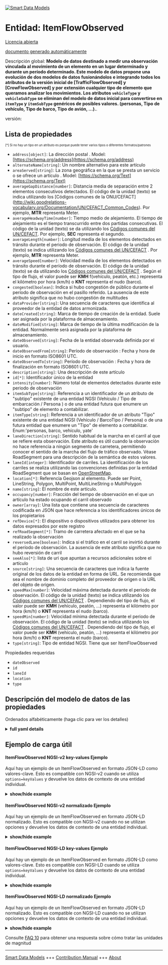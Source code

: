 <!-- 10-Header -->  
[![Smart Data Models](https://smartdatamodels.org/wp-content/uploads/2022/01/SmartDataModels_logo.png "Logo")](https://smartdatamodels.org)  
Entidad: ItemFlowObserved  
=========================<!-- /10-Header -->  
<!-- 15-License -->  
[Licencia abierta](https://github.com/smart-data-models//dataModel.Transportation/blob/master/ItemFlowObserved/LICENSE.md)  
[documento generado automáticamente](https://docs.google.com/presentation/d/e/2PACX-1vTs-Ng5dIAwkg91oTTUdt8ua7woBXhPnwavZ0FxgR8BsAI_Ek3C5q97Nd94HS8KhP-r_quD4H0fgyt3/pub?start=false&loop=false&delayms=3000#slide=id.gb715ace035_0_60)  
<!-- /15-License -->  
<!-- 20-Description -->  
Descripción global: **Modelo de datos destinado a medir una observación vinculada al movimiento de un elemento en un lugar determinado y durante un período determinado. Este modelo de datos propone una evolución de dos modelos de datos fusionándolos e integrando todos los atributos de la versión inicial de [TrafficFlowObserved] y [CrowFlowObserved] y por extensión cualquier tipo de elemento que queramos analizar los movimientos. Los atributos `vehicleType` y `vehicleSubType` se eliminan del modelo de datos inicial para convertirse en `itemType` y `itemSubType` genéricos de posibles valores. (personas, Tipo de vehículo, Tipo de barco, Tipo de avión, ...).**.  
versión:  
<!-- /20-Description -->  
<!-- 30-PropertiesList -->  

## Lista de propiedades  

<sup><sub>[*] Si no hay un tipo en un atributo es porque puede tener varios tipos o diferentes formatos/patrones</sub></sup>  
- `address[object]`: La dirección postal  . Model: [https://schema.org/address](https://schema.org/address)- `alternateName[string]`: Un nombre alternativo para este artículo  - `areaServed[string]`: La zona geográfica en la que se presta un servicio o se ofrece un artículo  . Model: [https://schema.org/Text](https://schema.org/Text)- `averageGapDistance[number]`: Distancia media de separación entre 2 elementos consecutivos detectados. El código de la unidad (texto) se indica utilizando los [Códigos comunes de la ONU/CEFACT] (http://wiki.goodrelations-vocabulary.org/Documentation/UN/CEFACT_Common_Codes). Por ejemplo, **MTR** representa Meter.  - `averageHeadwayTime[number]`: Tiempo medio de alejamiento. El tiempo de alejamiento es el tiempo transcurrido entre dos partidas consecutivas. El código de la unidad (texto) se da utilizando los [Códigos comunes del UN/CEFACT](http://wiki.goodrelations-vocabulary.org/Documentation/UN/CEFACT_Common_Codes). Por ejemplo, **SEC** representa el segundo.  - `averageLength[number]`: Longitud media de los elementos detectados en tránsito durante el periodo de observación. El código de la unidad (texto) se indica utilizando los [Códigos comunes del UN/CEFACT](http://wiki.goodrelations-vocabulary.org/Documentation/UN/CEFACT_Common_Codes) . Por ejemplo, **MTR** representa Meter.  - `averageSpeed[number]`: Velocidad media de los elementos detectados en tránsito durante el período de observación. El código de la unidad (texto) se da utilizando los [Códigos comunes del UN/CEFACT](http://wiki.goodrelations-vocabulary.org/Documentation/UN/CEFACT_Common_Codes) . Según el tipo de flujo, el valor puede ser **KMH** f(vehículo, peatón, etc.) representa el kilómetro por hora (km/h) o **KNT** representa el nudo (barco).  - `congested[boolean]`: Indica si hubo congestión de público durante el período de observación en el pasillo referido. La ausencia de este atributo significa que no hubo congestión de multitudes  - `dataProvider[string]`: Una secuencia de caracteres que identifica al proveedor de la entidad de datos armonizada.  - `dateCreated[string]`: Marca de tiempo de creación de la entidad. Suele ser asignada por la plataforma de almacenamiento.  - `dateModified[string]`: Marca de tiempo de la última modificación de la entidad. Normalmente será asignada por la plataforma de almacenamiento.  - `dateObserved[string]`: Fecha de la entidad observada definida por el usuario.  - `dateObservedFrom[string]`: Período de observación : Fecha y hora de inicio en formato ISO8601 UTC.  - `dateObservedTo[string]`: Período de observación : Fecha y hora de finalización en formato ISO8601 UTC.  - `description[string]`: Una descripción de este artículo  - `id[*]`: Identificador único de la entidad  - `intensity[number]`: Número total de elementos detectados durante este periodo de observación  - `itemSubType[string]`: Referencia a un identificador de un atributo de "subtipo" existente de una entidad NGSI (Vehículo / Tipo de embarcación / Persona ) o de una entidad futura que enumere un "subtipo" de elemento a contabilizar.  - `itemType[string]`: Referencia a un identificador de un atributo "Tipo" existente de una entidad NGSI (Vehículo / BarcoTipo / Persona) o de una futura entidad que enumere un "Tipo" de elemento a contabilizar. Enum:'personas, barco, vehículo, yate'  - `laneDirection[string]`: Sentido habitual de la marcha en el carril al que se refiere esta observación. Este atributo es útil cuando la observación no hace referencia a ningún segmento de carretera, permitiendo conocer el sentido de la marcha del flujo de tráfico observado. Véase RoadSegment para una descripción de la semántica de estos valores.  - `laneId[integer]`: Identificador de carriles. La identificación de los carriles se realiza utilizando las convenciones definidas por la entidad RoadSegment que se basan en [OpenStreetMap](http://wiki.openstreetmap.org/wiki/Forward_%26_backward,_left_%26_right).  - `location[*]`: Referencia Geojson al elemento. Puede ser Point, LineString, Polygon, MultiPoint, MultiLineString o MultiPolygon  - `name[string]`: El nombre de este artículo.  - `occupancy[number]`: Fracción del tiempo de observación en el que un artículo ha estado ocupando el carril observado  - `owner[array]`: Una lista que contiene una secuencia de caracteres codificada en JSON que hace referencia a los identificadores únicos de los propietarios  - `refDevice[*]`: El dispositivo o dispositivos utilizados para obtener los datos expresados por este registro  - `refRoadSegment[*]`: Tramo de carretera afectado en el que se ha realizado la observación  - `reversedLane[boolean]`: Indica si el tráfico en el carril se invirtió durante el período de observación. La ausencia de este atributo significa que no hubo reversión de carril  - `seeAlso[*]`: lista de uri que apuntan a recursos adicionales sobre el artículo  - `source[string]`: Una secuencia de caracteres que indica la fuente original de los datos de la entidad en forma de URL. Se recomienda que sea el nombre de dominio completo del proveedor de origen o la URL del objeto de origen.  - `speedMax[number]`: Velocidad máxima detectada durante el periodo de observación. El código de la unidad (texto) se indica utilizando los [Códigos comunes del UN/CEFACT](http://wiki.goodrelations-vocabulary.org/Documentation/UN/CEFACT_Common_Codes) . Dependiendo del tipo de flujo, el valor puede ser **KMH** (vehículo, peatón, ...) representa el kilómetro por hora (km/h) o **KNT** representa el nudo (barco).  - `speedMin[number]`: Velocidad mínima detectada durante el periodo de observación. El código de la unidad (texto) se indica utilizando los [Códigos comunes del UN/CEFACT](http://wiki.goodrelations-vocabulary.org/Documentation/UN/CEFACT_Common_Codes) . Dependiendo del tipo de flujo, el valor puede ser **KMH** (vehículo, peatón, ...) representa el kilómetro por hora (km/h) o **KNT** representa el nudo (barco).  - `type[string]`: Tipo de entidad NGSI. Tiene que ser ItemFlowObserved  <!-- /30-PropertiesList -->  
<!-- 35-RequiredProperties -->  
Propiedades requeridas  
- `dateObserved`  - `id`  - `laneId`  - `location`  - `type`  <!-- /35-RequiredProperties -->  
<!-- 40-RequiredProperties -->  
<!-- /40-RequiredProperties -->  
<!-- 50-DataModelHeader -->  
## Descripción del modelo de datos de las propiedades  
Ordenados alfabéticamente (haga clic para ver los detalles)  
<!-- /50-DataModelHeader -->  
<!-- 60-ModelYaml -->  
<details><summary><strong>full yaml details</strong></summary>    
```yaml  
ItemFlowObserved:    
  description: 'The data model intended to measure an observation linked to the movement of an item at a certain location and over a given period. This Data Model proposes an evolution of two Data Model by merging them and integrating all the attributes of the initial version of [TrafficFlowObserved] and [CrowFlowObserved] and by extension any type of item that we want to analyze the movements. Attributes `vehicleType` and `vehicleSubType` are removed from the initial data Model in order to become generic `itemType` and `itemSubType` of possible values. (people, Type of vehicle, Type of boat, Type of plane, ...).'    
  properties:    
    address:    
      description: 'The mailing address'    
      properties:    
        addressCountry:    
          description: 'Property. The country. For example, Spain. Model:''https://schema.org/addressCountry'''    
          type: string    
        addressLocality:    
          description: 'Property. The locality in which the street address is, and which is in the region. Model:''https://schema.org/addressLocality'''    
          type: string    
        addressRegion:    
          description: 'Property. The region in which the locality is, and which is in the country. Model:''https://schema.org/addressRegion'''    
          type: string    
        postOfficeBoxNumber:    
          description: 'Property. The post office box number for PO box addresses. For example, 03578. Model:''https://schema.org/postOfficeBoxNumber'''    
          type: string    
        postalCode:    
          description: 'Property. The postal code. For example, 24004. Model:''https://schema.org/https://schema.org/postalCode'''    
          type: string    
        streetAddress:    
          description: 'Property. The street address. Model:''https://schema.org/streetAddress'''    
          type: string    
      type: object    
      x-ngsi:    
        model: https://schema.org/address    
        type: Property    
    alternateName:    
      description: 'An alternative name for this item'    
      type: string    
      x-ngsi:    
        type: Property    
    areaServed:    
      description: 'The geographic area where a service or offered item is provided'    
      type: string    
      x-ngsi:    
        model: https://schema.org/Text    
        type: Property    
    averageGapDistance:    
      description: 'Average gap distance between consecutive 2 detected items. The unit code (text) is given using the [UN/CEFACT Common Codes](http://wiki.goodrelations-vocabulary.org/Documentation/UN/CEFACT_Common_Codes). For instance, **MTR** represents Meter.'    
      minimum: 0    
      type: number    
      x-ngsi:    
        type: Property    
    averageHeadwayTime:    
      description: 'Average headway time. Head away time is the time elapsed between two consecutive items. The unit code (text) is given using the [UN/CEFACT Common Codes](http://wiki.goodrelations-vocabulary.org/Documentation/UN/CEFACT_Common_Codes). For instance, **SEC** represents Second.'    
      minimum: 0    
      type: number    
      x-ngsi:    
        type: Property    
    averageLength:    
      description: 'Average length of detected items transiting during the observation period. The unit code (text) is given using the [UN/CEFACT Common Codes](http://wiki.goodrelations-vocabulary.org/Documentation/UN/CEFACT_Common_Codes) . For instance, **MTR** represents Meter.'    
      minimum: 0    
      type: number    
      x-ngsi:    
        type: Property    
    averageSpeed:    
      description: 'Average speed of detected items transiting during the observation period. The unit code (text) is given using the [UN/CEFACT Common Codes](http://wiki.goodrelations-vocabulary.org/Documentation/UN/CEFACT_Common_Codes) . Depending the type of Flow, the value can be **KMH** f(vehicule, pedestrian, etc.) represents Kilometer per hour (km/h) or **KNT** represents Knot (Boat).'    
      minimum: 0    
      type: number    
      x-ngsi:    
        type: Property    
    congested:    
      description: 'Flags whether there was a crowd congestion during the observation period in the referred walkway. The absence of this attribute means no crowd congestion'    
      type: boolean    
      x-ngsi:    
        type: Property    
    dataProvider:    
      description: 'A sequence of characters identifying the provider of the harmonised data entity.'    
      type: string    
      x-ngsi:    
        type: Property    
    dateCreated:    
      description: 'Entity creation timestamp. This will usually be allocated by the storage platform.'    
      format: date-time    
      type: string    
      x-ngsi:    
        type: Property    
    dateModified:    
      description: 'Timestamp of the last modification of the entity. This will usually be allocated by the storage platform.'    
      format: date-time    
      type: string    
      x-ngsi:    
        type: Property    
    dateObserved:    
      description: 'Date of the observed entity defined by the user.'    
      format: date-time    
      type: string    
      x-ngsi:    
        type: Property    
    dateObservedFrom:    
      description: 'Observation period : Start date and time in an ISO8601 UTC format.'    
      format: date-time    
      type: string    
      x-ngsi:    
        type: Property    
    dateObservedTo:    
      description: 'Observation period : End date and time in an ISO8601 UTC format.'    
      format: date-time    
      type: string    
      x-ngsi:    
        type: Property    
    description:    
      description: 'A description of this item'    
      type: string    
      x-ngsi:    
        type: Property    
    id:    
      anyOf: &itemflowobserved_-_properties_-_owner_-_items_-_anyof    
        - description: 'Property. Identifier format of any NGSI entity'    
          maxLength: 256    
          minLength: 1    
          pattern: ^[\w\-\.\{\}\$\+\*\[\]`|~^@!,:\\]+$    
          type: string    
        - description: 'Property. Identifier format of any NGSI entity'    
          format: uri    
          type: string    
      description: 'Unique identifier of the entity'    
      x-ngsi:    
        type: Property    
    intensity:    
      description: 'Total number of items detected during this observation period'    
      minimum: 0    
      type: number    
      x-ngsi:    
        type: Property    
    itemSubType:    
      description: 'Reference to an identifier of an existing ''subType'' attribute of an NGSI entity (Vehicle / BoatType / Person ) or of a future entity listing an item ''subType'' to be counted.'    
      type: string    
      x-ngsi:    
        type: Property    
    itemType:    
      description: 'Reference to an identifier of an existing ''Type'' attribute of an NGSI entity (Vehicle / BoatType / Person) or of a future entity listing an item ''Type'' to be counted. Enum:''people, ship, vehicle, yacht'''    
      enum:    
        - people    
        - ship    
        - vehicle    
        - yacht    
      type: string    
      x-ngsi:    
        type: Property    
    laneDirection:    
      description: 'Usual direction of travel in the lane referred by this observation. This attribute is useful when the observation is not referencing any road segment, allowing to know the direction of travel of the traffic flow observed. See RoadSegment for a description of the semantics of these values.'    
      enum:    
        - forward    
        - backward    
        - inbound    
        - outbound    
        - right    
        - left    
      type: string    
      x-ngsi:    
        type: Property    
    laneId:    
      description: 'Lane identifier. Lane identification is done using the conventions defined by RoadSegment entity which are based on [OpenStreetMap](http://wiki.openstreetmap.org/wiki/Forward_%26_backward,_left_%26_right).'    
      min: 1    
      type: integer    
      x-ngsi:    
        type: Property    
    location:    
      description: 'Geojson reference to the item. It can be Point, LineString, Polygon, MultiPoint, MultiLineString or MultiPolygon'    
      oneOf:    
        - description: 'Geoproperty. Geojson reference to the item. Point'    
          properties:    
            bbox:    
              items:    
                type: number    
              minItems: 4    
              type: array    
            coordinates:    
              items:    
                type: number    
              minItems: 2    
              type: array    
            type:    
              enum:    
                - Point    
              type: string    
          required:    
            - type    
            - coordinates    
          title: 'GeoJSON Point'    
          type: object    
        - description: 'Geoproperty. Geojson reference to the item. LineString'    
          properties:    
            bbox:    
              items:    
                type: number    
              minItems: 4    
              type: array    
            coordinates:    
              items:    
                items:    
                  type: number    
                minItems: 2    
                type: array    
              minItems: 2    
              type: array    
            type:    
              enum:    
                - LineString    
              type: string    
          required:    
            - type    
            - coordinates    
          title: 'GeoJSON LineString'    
          type: object    
        - description: 'Geoproperty. Geojson reference to the item. Polygon'    
          properties:    
            bbox:    
              items:    
                type: number    
              minItems: 4    
              type: array    
            coordinates:    
              items:    
                items:    
                  items:    
                    type: number    
                  minItems: 2    
                  type: array    
                minItems: 4    
                type: array    
              type: array    
            type:    
              enum:    
                - Polygon    
              type: string    
          required:    
            - type    
            - coordinates    
          title: 'GeoJSON Polygon'    
          type: object    
        - description: 'Geoproperty. Geojson reference to the item. MultiPoint'    
          properties:    
            bbox:    
              items:    
                type: number    
              minItems: 4    
              type: array    
            coordinates:    
              items:    
                items:    
                  type: number    
                minItems: 2    
                type: array    
              type: array    
            type:    
              enum:    
                - MultiPoint    
              type: string    
          required:    
            - type    
            - coordinates    
          title: 'GeoJSON MultiPoint'    
          type: object    
        - description: 'Geoproperty. Geojson reference to the item. MultiLineString'    
          properties:    
            bbox:    
              items:    
                type: number    
              minItems: 4    
              type: array    
            coordinates:    
              items:    
                items:    
                  items:    
                    type: number    
                  minItems: 2    
                  type: array    
                minItems: 2    
                type: array    
              type: array    
            type:    
              enum:    
                - MultiLineString    
              type: string    
          required:    
            - type    
            - coordinates    
          title: 'GeoJSON MultiLineString'    
          type: object    
        - description: 'Geoproperty. Geojson reference to the item. MultiLineString'    
          properties:    
            bbox:    
              items:    
                type: number    
              minItems: 4    
              type: array    
            coordinates:    
              items:    
                items:    
                  items:    
                    items:    
                      type: number    
                    minItems: 2    
                    type: array    
                  minItems: 4    
                  type: array    
                type: array    
              type: array    
            type:    
              enum:    
                - MultiPolygon    
              type: string    
          required:    
            - type    
            - coordinates    
          title: 'GeoJSON MultiPolygon'    
          type: object    
      x-ngsi:    
        type: Geoproperty    
    name:    
      description: 'The name of this item.'    
      type: string    
      x-ngsi:    
        type: Property    
    occupancy:    
      description: 'Fraction of the observation time where a item has been occupying the observed lane'    
      maximum: 1    
      minimum: 0    
      type: number    
      x-ngsi:    
        type: Property    
    owner:    
      description: 'A List containing a JSON encoded sequence of characters referencing the unique Ids of the owner(s)'    
      items:    
        anyOf: *itemflowobserved_-_properties_-_owner_-_items_-_anyof    
        description: 'Property. Unique identifier of the entity'    
      type: array    
      x-ngsi:    
        type: Property    
    refDevice:    
      anyOf:    
        - description: 'Property. Identifier format of any NGSI entity'    
          maxLength: 256    
          minLength: 1    
          pattern: ^[\w\-\.\{\}\$\+\*\[\]`|~^@!,:\\]+$    
          type: string    
        - description: 'Property. Identifier format of any NGSI entity'    
          format: uri    
          type: string    
      description: 'The device or devices used to obtain the data expressed by this record'    
      x-ngsi:    
        type: Relationship    
    refRoadSegment:    
      anyOf:    
        - description: 'Property. Identifier format of any NGSI entity'    
          maxLength: 256    
          minLength: 1    
          pattern: ^[\w\-\.\{\}\$\+\*\[\]`|~^@!,:\\]+$    
          type: string    
        - description: 'Property. Identifier format of any NGSI entity'    
          format: uri    
          type: string    
      description: 'Concerned road segment on which the observation has been made'    
      x-ngsi:    
        type: Relationship    
    reversedLane:    
      description: 'Flags whether traffic in the lane was reversed during the observation period. The absence of this attribute means no lane reversion'    
      type: boolean    
      x-ngsi:    
        type: Property    
    seeAlso:    
      description: 'list of uri pointing to additional resources about the item'    
      oneOf:    
        - items:    
            format: uri    
            type: string    
          minItems: 1    
          type: array    
        - format: uri    
          type: string    
      x-ngsi:    
        type: Property    
    source:    
      description: 'A sequence of characters giving the original source of the entity data as a URL. Recommended to be the fully qualified domain name of the source provider, or the URL to the source object.'    
      type: string    
      x-ngsi:    
        type: Property    
    speedMax:    
      description: 'Maximum speed detected during the observation period. The unit code (text) is given using the [UN/CEFACT Common Codes](http://wiki.goodrelations-vocabulary.org/Documentation/UN/CEFACT_Common_Codes) . Depending the type of Flow, the value can be **KMH** (vehicule, pedestrian, ...) represents Kilometer per hour (km/h) or **KNT** represents Knot (Boat).'    
      minimum: 0    
      type: number    
      x-ngsi:    
        type: Property    
    speedMin:    
      description: 'Minimum speed detected during the observation period. The unit code (text) is given using the [UN/CEFACT Common Codes](http://wiki.goodrelations-vocabulary.org/Documentation/UN/CEFACT_Common_Codes) . Depending the type of Flow, the value can be **KMH** (vehicule, pedestrian, ...) represents Kilometer per hour (km/h) or **KNT** represents Knot (Boat).'    
      minimum: 0    
      type: number    
      x-ngsi:    
        type: Property    
    type:    
      description: 'NGSI Entity type. It has to be ItemFlowObserved'    
      enum:    
        - ItemFlowObserved    
      type: string    
      x-ngsi:    
        type: Property    
  required:    
    - id    
    - type    
    - location    
    - dateObserved    
    - laneId    
  type: object    
  x-derived-from: ""    
  x-disclaimer: 'Redistribution and use in source and binary forms, with or without modification, are permitted  provided that the license conditions are met. Copyleft (c) 2021 Contributors to Smart Data Models Program'    
  x-license-url: https://github.com/smart-data-models/dataModel.Transportation/blob/master/ItemFlowObserved/LICENSE.md    
  x-model-schema: https://smart-data-models.github.io/data-models/Transportation/ItemFlowObserved/schema.json    
  x-model-tags: ""    
  x-version: ""    
```  
</details>    
<!-- /60-ModelYaml -->  
<!-- 70-MiddleNotes -->  
<!-- /70-MiddleNotes -->  
<!-- 80-Examples -->  
## Ejemplo de carga útil  
#### ItemFlowObserved NGSI-v2 key-values Ejemplo  
Aquí hay un ejemplo de un ItemFlowObserved en formato JSON-LD como valores-clave. Esto es compatible con NGSI-v2 cuando se utiliza `options=keyValues` y devuelve los datos de contexto de una entidad individual.  
<details><summary><strong>show/hide example</strong></summary>    
```json  
{  
  "id": "FlowObserved:BFO-NCE-MNCA-SP-001",  
  "type": "ItemFlowObserved",  
  "address": {  
    "addressCountry": "FR",  
    "addressLocality": "Nice",  
    "streetAddress": "Port Lympia"  
  },  
  "areaServed": "Nice Harbor",  
  "averageGapDistance": 35.28,  
  "averageHeadwayTime": 156,  
  "averageLength": 7.44,  
  "averageSpeed": 2.7,  
  "congested": false,  
  "dateObserved": "2020-03-20T16:30:00Z",  
  "dateObservedFrom": "2020-03-20T16:30:00Z",  
  "dateObservedTo": "2020-03-20T22:30:00Z",  
  "description": "Boat Flow Observed from Nice Harbor.",  
  "itemSubType": "monoHull",  
  "itemType": "yacht",  
  "intensity": 12,  
  "laneDirection": "outbound",  
  "laneId": 1,  
  "location": {  
    "coordinates": [  
      7.196545,  
      43.664809  
    ],  
    "type": "Point"  
  },  
  "maxSpeed": 3.8,  
  "minSpeed": 2.6,  
  "name": "BFO-NCE-MNCA-SP-001",  
  "occupancy": 0.1562,  
  "refDevice": "Device:BFO-NCE-MNCA-SP-001-Dev-02",  
  "reverseLane": false  
}  
```  
</details>  
#### ItemFlowObserved NGSI-v2 normalizado Ejemplo  
Aquí hay un ejemplo de un ItemFlowObserved en formato JSON-LD normalizado. Esto es compatible con NGSI-v2 cuando no se utilizan opciones y devuelve los datos de contexto de una entidad individual.  
<details><summary><strong>show/hide example</strong></summary>    
```json  
{  
  "id": "FlowObserved:BFO-NCE-MNCA-SP-001",  
  "type": "ItemFlowObserved",  
  "name": {  
    "type": "Text",  
    "value": "BFO-NCE-MNCA-SP-001"  
  },  
  "description": {  
    "type": "Text",  
    "value": "Boat Flow Observed from Nice Harbor."  
  },  
  "location": {  
    "type": "geo:json",  
    "value": {  
      "type": "Point",  
      "coordinates": [  
        7.196545,  
        43.664809  
      ]  
    }  
  },  
  "address": {  
    "type": "PostalAddress",  
    "value": {  
      "streetAddress": "Port Lympia",  
      "addressLocality": "Nice",  
      "addressCountry": "FR"  
    }  
  },  
  "areaServed": {  
    "type": "Text",  
    "value": "Nice Harbor"  
  },  
  "dateObserved": {  
    "type": "DateTime",  
    "value": "2020-03-20T16:30:00Z"  
  },  
  "dateObservedFrom": {  
    "type": "DateTime",  
    "value": "2020-03-20T16:30:00Z"  
  },  
  "dateObservedTo": {  
    "type": "DateTime",  
    "value": "2020-03-20T22:30:00Z"  
  },  
  "refDevice": {  
    "type": "Relationship",  
    "value": "Device:BFO-NCE-MNCA-SP-001-Dev-02"  
  },  
  "itemType": {  
    "type": "Text",  
    "value": "yacht"  
  },  
  "itemSubType": {  
    "type": "Text",  
    "value": "monoHull"  
  },  
  "laneId": {  
    "type": "Integer",  
    "value": 1  
  },  
  "laneDirection": {  
    "type": "Text",  
    "value": "outbound"  
  },  
  "reverseLane": {  
    "type": "Boolean",  
    "value": false  
  },  
  "intensity": {  
    "type": "Number",  
    "value": 12  
  },  
  "occupancy": {  
    "type": "Number",  
    "value": 0.1562  
  },  
  "congested": {  
    "type": "Boolean",  
    "value": false  
  },  
  "averageSpeed": {  
    "type": "Number",  
    "value": 2.7  
  },  
  "averageLength": {  
    "type": "Number",  
    "value": 7.44  
  },  
  "averageHeadwayTime": {  
    "type": "Number",  
    "value": 156  
  },  
  "averageGapDistance": {  
    "type": "Number",  
    "value": 35.28  
  },  
  "minSpeed": {  
    "type": "Number",  
    "value": 2.6  
  },  
  "maxSpeed": {  
    "type": "Number",  
    "value": 3.8  
  }  
}  
```  
</details>  
#### ItemFlowObserved NGSI-LD key-values Ejemplo  
Aquí hay un ejemplo de un ItemFlowObserved en formato JSON-LD como valores-clave. Esto es compatible con NGSI-LD cuando se utiliza `options=keyValues` y devuelve los datos de contexto de una entidad individual.  
<details><summary><strong>show/hide example</strong></summary>    
```json  
{  
    "id": "itemFlowObserved:BFO-NCE-MNCA-SP-001",  
    "type": "ItemFlowObserved",  
    "address": {  
        "addressCountry": "FR",  
        "addressLocality": "Nice",  
        "streetAddress": "Port Lympia"  
    },  
    "areaServed": "Nice Harbor",  
    "averageGapDistance": 35.28,  
    "averageHeadwayTime": 156,  
    "averageLength": 7.44,  
    "averageSpeed": 2.7,  
    "congested": false,  
    "dateObserved": "2020-03-20T16:30:00Z",  
    "dateObservedFrom": "2020-03-20T16:30:00Z",  
    "dateObservedTo": "2020-03-20T22:30:00Z",  
    "description": "Boat Flow Observed from Nice Harbor.",  
    "intensity": 12,  
    "itemSubtype": "monoHull",  
    "itemType": "yacht",  
    "laneDirection": "outbound",  
    "laneId": 1,  
    "location": {  
        "coordinates": [  
            7.196545,  
            43.664809  
        ],  
        "type": "Point"  
    },  
    "maxSpeed": 3.8,  
    "minSpeed": 2.6,  
    "name": "BFO-NCE-MNCA-SP-001",  
    "occupancy": 0.1562,  
    "refDevice": "Device:BFO-NCE-MNCA-SP-001-Dev-02",  
    "reverseLane": false,  
    "@context": [  
        "https://raw.githubusercontent.com/smart-data-models/dataModel.Transportation/master/context.jsonld"  
    ]  
}  
```  
</details>  
#### ItemFlowObserved NGSI-LD normalizado Ejemplo  
Aquí hay un ejemplo de un ItemFlowObserved en formato JSON-LD normalizado. Esto es compatible con NGSI-LD cuando no se utilizan opciones y devuelve los datos de contexto de una entidad individual.  
<details><summary><strong>show/hide example</strong></summary>    
```json  
{  
    "id": "FlowObserved:BFO-NCE-MNCA-SP-001",  
    "type": "ItemFlowObserved",  
    "address": {  
        "type": "Property",  
        "value": {  
            "streetAddress": "Port Lympia",  
            "addressLocality": "Nice",  
            "addressCountry": "FR"  
        }  
    },  
    "areaServed": {  
        "type": "Property",  
        "value": "Nice Harbor"  
    },  
    "averageGapDistance": {  
        "type": "Property",  
        "value": 35.28,  
        "unitCode": "MTR"  
    },  
    "averageHeadwayTime": {  
        "type": "Property",  
        "value": 156,  
        "unitCode": "SEC"  
    },  
    "averageLength": {  
        "type": "Property",  
        "value": 7.44,  
        "unitCode": "MTR"  
    },  
    "averageSpeed": {  
        "type": "Property",  
        "value": 2.7,  
        "unitCode": "KNT"  
    },  
    "congested": {  
        "type": "Property",  
        "value": false  
    },  
    "dateObserved": {  
        "type": "Property",  
        "value": {  
            "@type": "DateTime",  
            "@value": "2020-03-20T16:30:00Z"  
        }  
    },  
    "dateObservedFrom": {  
        "type": "Property",  
        "value": {  
            "@type": "DateTime",  
            "@value": "2020-03-20T16:30:00Z"  
        }  
    },  
    "dateObservedTo": {  
        "type": "Property",  
        "value": {  
            "@type": "DateTime",  
            "@value": "2020-03-20T22:30:00Z"  
        }  
    },  
    "description": {  
        "type": "Property",  
        "value": "Boat Flow Observed from Nice Harbor."  
    },  
    "intensity": {  
        "type": "Property",  
        "value": 12  
    },  
    "itemSubType": {  
        "type": "Property",  
        "value": "monoHull"  
    },  
    "itemType": {  
        "type": "Property",  
        "value": "yatching"  
    },  
    "laneDirection": {  
        "type": "Property",  
        "value": "outbound"  
    },  
    "laneId": {  
        "type": "Property",  
        "value": 1  
    },  
    "location": {  
        "type": "Geoproperty",  
        "value": {  
            "type": "Point",  
            "coordinates": [  
                7.196545,  
                43.664809  
            ]  
        }  
    },  
    "maxSpeed": {  
        "type": "Property",  
        "value": 3.8,  
        "unitCode": "KNT"  
    },  
    "minSpeed": {  
        "type": "Property",  
        "value": 2.6,  
        "unitCode": "KNT"  
    },  
    "name": {  
        "type": "Property",  
        "value": "BFO-NCE-MNCA-SP-001"  
    },  
    "occupancy": {  
        "type": "Property",  
        "value": 0.1562  
    },  
    "refDevice": {  
        "type": "Relationship",  
        "object": "urn:ngsi-ld:Device:BFO-NCE-MNCA-SP-001-Dev-02"  
    },  
    "reverseLane": {  
        "type": "Property",  
        "value": false  
    },  
    "@context": [  
        "https://uri.etsi.org/ngsi-ld/v1/ngsi-ld-core-context.jsonld",  
        "https://raw.githubusercontent.com/smart-data-models/dataModel.Transportation/master/context.jsonld"  
    ]  
}  
```  
</details><!-- /80-Examples -->  
<!-- 90-FooterNotes -->  
<!-- /90-FooterNotes -->  
<!-- 95-Units -->  
Consulte [FAQ 10](https://smartdatamodels.org/index.php/faqs/) para obtener una respuesta sobre cómo tratar las unidades de magnitud  
<!-- /95-Units -->  
<!-- 97-LastFooter -->  
---  
[Smart Data Models](https://smartdatamodels.org) +++ [Contribution Manual](https://bit.ly/contribution_manual) +++ [About](https://bit.ly/Introduction_SDM)<!-- /97-LastFooter -->  
